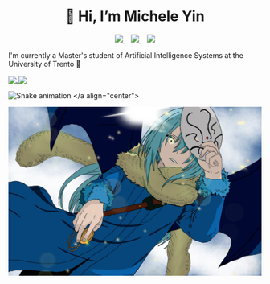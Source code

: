 <h1 align="center">👋 Hi, I’m Michele Yin</h1>

<p align='center'>
  <a href="https://www.linkedin.com/in/michele-yin-42a36a229/">
    <img src="https://img.shields.io/badge/LinkedIn-0077B5?style=for-the-badge&logo=linkedin&logoColor=white"></img>
  </a>&nbsp;&nbsp;
  <a href="https://github.com/BigEmperor26/">
    <img src="https://img.shields.io/badge/GitHub-100000?style=for-the-badge&logo=github&logoColor=white"></img>
  </a>&nbsp;&nbsp;
  <a href="mailto:mickyin3@gmail.com">
    <img src="https://img.shields.io/badge/Gmail-D14836?style=for-the-badge&logo=gmail&logoColor=white"></img>
  </a> 
</p>

I'm currently a Master's student of Artificial Intelligence Systems at the University of Trento 🤖

<a href="https://github.com/anuraghazra/github-readme-stats">
  <img align="center" src="https://github-readme-stats.vercel.app/api?username=BigEmperor26" />
</a>
<a href="https://github.com/anuraghazra/convoychat">
  <img align="center" src="https://github-readme-stats.vercel.app/api/top-langs/?username=BigEmperor26&layout=compact" />
</a>

<!---
[![Anurag's GitHub stats](https://github-readme-stats.vercel.app/api?username=BigEmperor26)](https://github.com/anuraghazra/github-readme-stats)
[![Top Langs](https://github-readme-stats.vercel.app/api/top-langs/?username=BigEmperor26&layout=compact)](https://github.com/BigEmperor26/github-readme-stats)
-->
![Snake animation](https://github.com/BigEmperor26/bigemperor26/blob/output/github-contribution-grid-snake.svg)
</a align="center">
  
![alt text](https://github.com/BigEmperor26/bigemperor26/blob/main/rimuru.jpeg)
